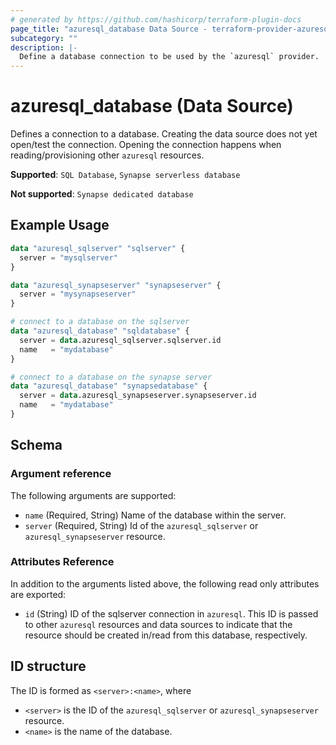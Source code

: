 ```yaml
---
# generated by https://github.com/hashicorp/terraform-plugin-docs
page_title: "azuresql_database Data Source - terraform-provider-azuresql"
subcategory: ""
description: |-
  Define a database connection to be used by the `azuresql` provider.
---
```


# azuresql_database (Data Source)

Defines a connection to a database. Creating the data source does not yet open/test the connection. Opening the connection happens when reading/provisioning other `azuresql` resources.

**Supported**: `SQL Database`, `Synapse serverless database` 

**Not supported**: `Synapse dedicated database`


## Example Usage

```terraform
data "azuresql_sqlserver" "sqlserver" {
  server = "mysqlserver"
}

data "azuresql_synapseserver" "synapseserver" {
  server = "mysynapseserver"
}

# connect to a database on the sqlserver
data "azuresql_database" "sqldatabase" {
  server = data.azuresql_sqlserver.sqlserver.id
  name   = "mydatabase"
}

# connect to a database on the synapse server
data "azuresql_database" "synapsedatabase" {
  server = data.azuresql_synapseserver.synapseserver.id
  name   = "mydatabase"
}
```

<!-- schema generated by tfplugindocs -->
## Schema

### Argument reference
The following arguments are supported:

- `name` (Required, String) Name of the database within the server.
- `server` (Required, String) Id of the `azuresql_sqlserver` or `azuresql_synapseserver` resource.

### Attributes Reference
In addition to the arguments listed above, the following read only attributes are exported:

- `id` (String) ID of the sqlserver connection in `azuresql`. This ID is passed to other `azuresql` resources and data sources to indicate that the resource should be created in/read from this database, respectively. 

## ID structure

The ID is formed as `<server>:<name>`, where
* `<server>` is the ID of the `azuresql_sqlserver` or `azuresql_synapseserver` resource.
* `<name>` is the name of the database.